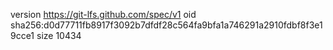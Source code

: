 version https://git-lfs.github.com/spec/v1
oid sha256:d0d77711fb8917f3092b7dfdf28c564fa9bfa1a746291a2910fdbf8f3e19cce1
size 10434
